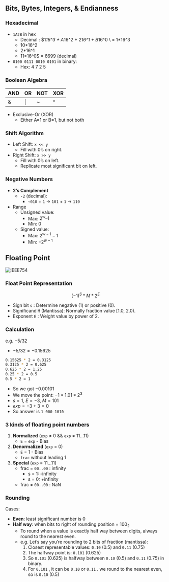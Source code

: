 ## Bits, Bytes, Integers, & Endianness

### Hexadecimal

- `1A2B` in hex
    - Decimal : $1*16^3 + A*16^2 + 2*16^1 + B*16^0 \\ = 1*16^3
     + 10*16^2
     + 2*16^1
     + 11*16^0$ =  6699 (decimal)
- `0100 0111 0010 0101` in binary:
    - Hex: 4 7 2 5

### Boolean Algebra

| AND | OR | NOT | XOR |
| --- | --- | --- | --- |
| & | \| | ~ | ^ |
- Exclusive-Or (XOR)
    - Either A=1 or B=1, but not both

### Shift Algorithm

- Left Shift: `x << y`
    - Fill with 0’s on right.
- Right Shift: `x >> y`
    - Fill with 0’s on left.
    - Replicate most significant bit on left.

### Negative Numbers
- **2’s Complement**
    - `-2` (decimal):
        - `~010` + `1`  →  `101` + `1`   →  `110`
- Range
    - Unsigned value:
        - Max:  $2^w – 1$
        - Min: 0
    - Signed value:
        - Max: $2^{w-1}-1$
        - Min: $-2^{w-1}$

## Floating Point

![IEEE754](/computer_system/images/IEEE754.png)

### Float Point Representation

$$
(-1)^S * M * 2^E
$$

- Sign bit `s` : Determine negative (1) or positive (0).
- Significand `M` (Mantissa): Normally fraction value [1.0, 2.0).
- Exponent `E` : Weight value by power of 2.

### Calculation

e.g. $-5/32$

- $-5/32 = -0.15625$

```bash
0.15625 * 2 = 0.3125
0.3125 * 2 = 0.625
0.625 * 2 = 1.25
0.25 * 2 = 0.5
0.5 * 2 = 1
```

- So we got $-0.00101$
- We move the point: $-1 * 1.01 * 2^3$
- $s=1$, $E=-3$, $M=101$
- $exp = -3 +3 = 0$
- So answer is `1 000 1010`

### 3 kinds of floating point numbers

1. **Normalized** (`exp`  ≠ 0 && `exp`  ≠ 11…11)
    - `E`  = `exp`  - Bias
2. **Denormalized** (`exp` = 0)
    - `E`  = 1 - Bias
    - `frac` without leading 1
3. **Special** (`exp` = 11…11)
    - frac = `00..00` : infinity
        - s = 1: -infinity
        - s = 0: +infinity
    - frac ≠ `00..00` : NaN

### Rounding

Cases:

- **Even**: least significant number is 0
- **Half way**: when bits to right of rounding position = $100_2$
    - To round when a value is exactly half way between digits, always round to the nearest even.
    - e.g.  Let’s say you’re rounding to 2 bits of fraction (mantissa):
        1. Closest representable values: `0.10` (0.5) and `0.11` (0.75)
        2. The halfway point is: `0.101` (0.625)
        3. So `0.101` (0.625) is halfway between `0.10` (0.5) and `0.11` (0.75) in binary.
        4. For `0.101` , it can be `0.10` or `0.11` . we round to the nearest even, so is `0.10` (0.5)